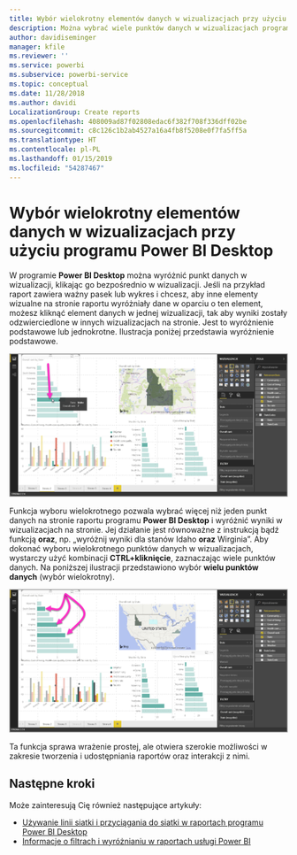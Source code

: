 ```yaml
---
title: Wybór wielokrotny elementów danych w wizualizacjach przy użyciu programu Power BI Desktop
description: Można wybrać wiele punktów danych w wizualizacjach programu Power BI Desktop przy użyciu prostej kombinacji CTRL+kliknięcie.
author: davidiseminger
manager: kfile
ms.reviewer: ''
ms.service: powerbi
ms.subservice: powerbi-service
ms.topic: conceptual
ms.date: 11/28/2018
ms.author: davidi
LocalizationGroup: Create reports
ms.openlocfilehash: 408009ad87f02808edac6f382f708f336dff02be
ms.sourcegitcommit: c8c126c1b2ab4527a16a4fb8f5208e0f7fa5ff5a
ms.translationtype: HT
ms.contentlocale: pl-PL
ms.lasthandoff: 01/15/2019
ms.locfileid: "54287467"
---
```

# <a name="multi-select-data-elements-in-visuals-using-power-bi-desktop"></a>Wybór wielokrotny elementów danych w wizualizacjach przy użyciu programu Power BI Desktop

W programie **Power BI Desktop** można wyróżnić punkt danych w wizualizacji, klikając go bezpośrednio w wizualizacji. Jeśli na przykład raport zawiera ważny pasek lub wykres i chcesz, aby inne elementy wizualne na stronie raportu wyróżniały dane w oparciu o ten element, możesz kliknąć element danych w jednej wizualizacji, tak aby wyniki zostały odzwierciedlone w innych wizualizacjach na stronie. Jest to wyróżnienie podstawowe lub jednokrotne. Ilustracja poniżej przedstawia wyróżnienie podstawowe. 

![](media/desktop-multi-select/multi-select_01.png)

Funkcja wyboru wielokrotnego pozwala wybrać więcej niż jeden punkt danych na stronie raportu programu **Power BI Desktop** i wyróżnić wyniki w wizualizacjach na stronie. Jej działanie jest równoważne z instrukcją bądź funkcją **oraz**, np. „wyróżnij wyniki dla stanów Idaho **oraz** Wirginia”. Aby dokonać wyboru wielokrotnego punktów danych w wizualizacjach, wystarczy użyć kombinacji **CTRL+kliknięcie**, zaznaczając wiele punktów danych. Na poniższej ilustracji przedstawiono wybór **wielu punktów danych** (wybór wielokrotny).

![](media/desktop-multi-select/multi-select_02.png)

Ta funkcja sprawa wrażenie prostej, ale otwiera szerokie możliwości w zakresie tworzenia i udostępniania raportów oraz interakcji z nimi. 

## <a name="next-steps"></a>Następne kroki

Może zainteresują Cię również następujące artykuły:

* [Używanie linii siatki i przyciągania do siatki w raportach programu Power BI Desktop](desktop-gridlines-snap-to-grid.md)
* [Informacje o filtrach i wyróżnianiu w raportach usługi Power BI](power-bi-reports-filters-and-highlighting.md)

